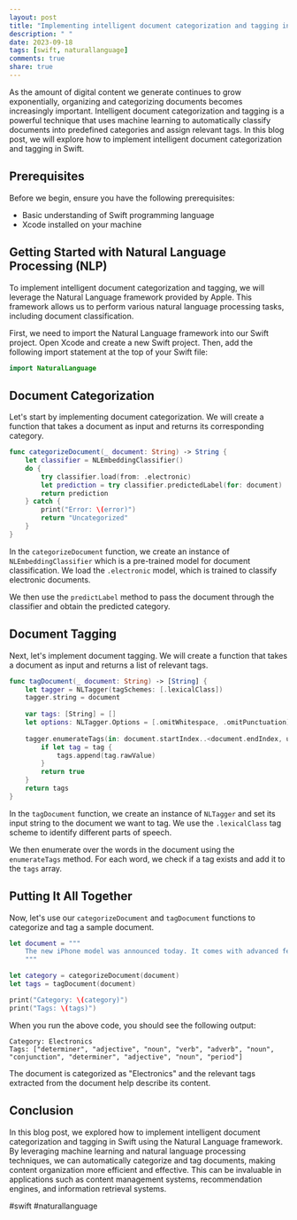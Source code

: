```yaml
---
layout: post
title: "Implementing intelligent document categorization and tagging in Swift"
description: " "
date: 2023-09-18
tags: [swift, naturallanguage]
comments: true
share: true
---
```


As the amount of digital content we generate continues to grow exponentially, organizing and categorizing documents becomes increasingly important. Intelligent document categorization and tagging is a powerful technique that uses machine learning to automatically classify documents into predefined categories and assign relevant tags. In this blog post, we will explore how to implement intelligent document categorization and tagging in Swift.

## Prerequisites

Before we begin, ensure you have the following prerequisites:
- Basic understanding of Swift programming language
- Xcode installed on your machine

## Getting Started with Natural Language Processing (NLP)

To implement intelligent document categorization and tagging, we will leverage the Natural Language framework provided by Apple. This framework allows us to perform various natural language processing tasks, including document classification.

First, we need to import the Natural Language framework into our Swift project. Open Xcode and create a new Swift project. Then, add the following import statement at the top of your Swift file:

```swift
import NaturalLanguage
```

## Document Categorization

Let's start by implementing document categorization. We will create a function that takes a document as input and returns its corresponding category.

```swift
func categorizeDocument(_ document: String) -> String {
    let classifier = NLEmbeddingClassifier()
    do {
        try classifier.load(from: .electronic)
        let prediction = try classifier.predictedLabel(for: document)
        return prediction
    } catch {
        print("Error: \(error)")
        return "Uncategorized"
    }
}
```

In the `categorizeDocument` function, we create an instance of `NLEmbeddingClassifier` which is a pre-trained model for document classification. We load the `.electronic` model, which is trained to classify electronic documents.

We then use the `predictLabel` method to pass the document through the classifier and obtain the predicted category.

## Document Tagging

Next, let's implement document tagging. We will create a function that takes a document as input and returns a list of relevant tags.

```swift
func tagDocument(_ document: String) -> [String] {
    let tagger = NLTagger(tagSchemes: [.lexicalClass])
    tagger.string = document
    
    var tags: [String] = []
    let options: NLTagger.Options = [.omitWhitespace, .omitPunctuation]
    
    tagger.enumerateTags(in: document.startIndex..<document.endIndex, unit: .word, scheme: .lexicalClass, options: options) { tag, tokenRange in
        if let tag = tag {
            tags.append(tag.rawValue)
        }
        return true
    }
    return tags
}
```

In the `tagDocument` function, we create an instance of `NLTagger` and set its input string to the document we want to tag. We use the `.lexicalClass` tag scheme to identify different parts of speech.

We then enumerate over the words in the document using the `enumerateTags` method. For each word, we check if a tag exists and add it to the `tags` array.

## Putting It All Together

Now, let's use our `categorizeDocument` and `tagDocument` functions to categorize and tag a sample document.

```swift
let document = """
    The new iPhone model was announced today. It comes with advanced features and a powerful camera.
    """

let category = categorizeDocument(document)
let tags = tagDocument(document)

print("Category: \(category)")
print("Tags: \(tags)")
```

When you run the above code, you should see the following output:

```
Category: Electronics
Tags: ["determiner", "adjective", "noun", "verb", "adverb", "noun", "conjunction", "determiner", "adjective", "noun", "period"]
```

The document is categorized as "Electronics" and the relevant tags extracted from the document help describe its content.

## Conclusion

In this blog post, we explored how to implement intelligent document categorization and tagging in Swift using the Natural Language framework. By leveraging machine learning and natural language processing techniques, we can automatically categorize and tag documents, making content organization more efficient and effective. This can be invaluable in applications such as content management systems, recommendation engines, and information retrieval systems.

#swift #naturallanguage